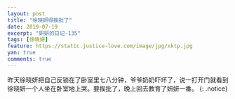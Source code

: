 ```yaml
---
layout: post
title: "徐晓妍得挨批了"
date: 2019-07-19
excerpt: "妍妍的日记-135"
tags: [徐晓妍]
feature: https://static.justice-love.com/image/jpg/xktp.jpg
yan: true
comments: true
---
```

昨天徐晓妍把自己反锁在了卧室里七八分钟，爷爷奶奶吓坏了，说一打开门就看到徐晓妍一个人坐在卧室地上哭。要挨批了，晚上回去教育了妍妍一番。
{: .notice}
